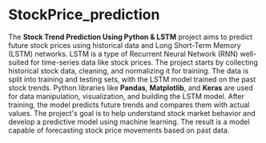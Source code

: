 # StockPrice_prediction

The **Stock Trend Prediction Using Python & LSTM** project aims to predict future stock prices using historical data and Long Short-Term Memory (LSTM) networks. LSTM is a type of Recurrent Neural Network (RNN) well-suited for time-series data like stock prices. The project starts by collecting historical stock data, cleaning, and normalizing it for training. The data is split into training and testing sets, with the LSTM model trained on the past stock trends. Python libraries like **Pandas**, **Matplotlib**, and **Keras** are used for data manipulation, visualization, and building the LSTM model. After training, the model predicts future trends and compares them with actual values. The project's goal is to help understand stock market behavior and develop a predictive model using machine learning. The result is a model capable of forecasting stock price movements based on past data.
